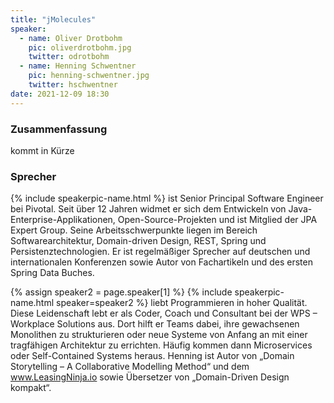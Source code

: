 ```yaml
---
title: "jMolecules"
speaker:
  - name: Oliver Drotbohm
    pic: oliverdrotbohm.jpg
    twitter: odrotbohm
  - name: Henning Schwentner
    pic: henning-schwentner.jpg
    twitter: hschwentner
date: 2021-12-09 18:30
---
```


### Zusammenfassung

kommt in Kürze

### Sprecher

{% include speakerpic-name.html %} ist Senior Principal Software Engineer bei Pivotal. Seit über 12 Jahren widmet er sich dem Entwickeln von Java-Enterprise-Applikationen, Open-Source-Projekten und ist Mitglied der JPA Expert Group. Seine Arbeitsschwerpunkte liegen im Bereich Softwarearchitektur, Domain-driven Design, REST, Spring und Persistenztechnologien. Er ist regelmäßiger Sprecher auf deutschen und internationalen Konferenzen sowie Autor von Fachartikeln und des ersten Spring Data Buches.

{% assign speaker2 = page.speaker[1] %}
{% include speakerpic-name.html speaker=speaker2 %} liebt Programmieren in hoher Qualität. Diese Leidenschaft lebt er als Coder, Coach und Consultant bei der WPS – Workplace Solutions aus. Dort hilft er Teams dabei, ihre gewachsenen Monolithen zu strukturieren oder neue Systeme von Anfang an mit einer tragfähigen Architektur zu errichten. Häufig kommen dann Microservices oder Self-Contained Systems heraus. Henning ist Autor von „Domain Storytelling – A Collaborative Modelling Method“ und dem www.LeasingNinja.io sowie Übersetzer von „Domain-Driven Design kompakt“.
